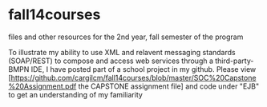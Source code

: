 fall14courses
=============

files and other resources for the 2nd year, fall semester of the program

To illustrate my ability to use XML and relavent messaging standards (SOAP/REST) to compose and access web services through a third-party-BMPN IDE, I have posted part of a school project in my github.  Please view [https://github.com/cargilcm/fall14courses/blob/master/SOC%20Capstone%20Assignment.pdf the CAPSTONE assignment file] and code under "EJB" to get an understanding of my familiarity 
